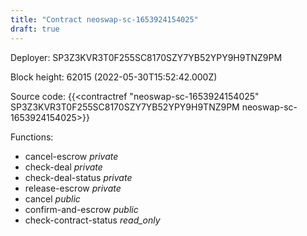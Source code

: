 ```yaml
---
title: "Contract neoswap-sc-1653924154025"
draft: true
---
```

Deployer: SP3Z3KVR3T0F255SC8170SZY7YB52YPY9H9TNZ9PM


 



Block height: 62015 (2022-05-30T15:52:42.000Z)

Source code: {{<contractref "neoswap-sc-1653924154025" SP3Z3KVR3T0F255SC8170SZY7YB52YPY9H9TNZ9PM neoswap-sc-1653924154025>}}

Functions:

* cancel-escrow _private_
* check-deal _private_
* check-deal-status _private_
* release-escrow _private_
* cancel _public_
* confirm-and-escrow _public_
* check-contract-status _read_only_
